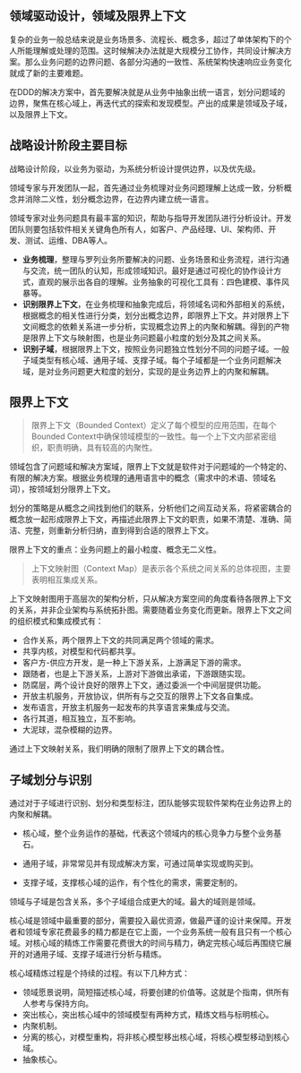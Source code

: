 ## 领域驱动设计，领域及限界上下文

复杂的业务一般总结来说是业务场景多、流程长、概念多，超过了单体架构下的个人所能理解或处理的范围。这时候解决办法就是大规模分工协作，共同设计解决方案。那么业务问题的边界问题、各部分沟通的一致性、系统架构快速响应业务变化就成了新的主要难题。

在DDD的解决方案中，首先要解决就是从业务中抽象出统一语言，划分问题域的边界，聚焦在核心域上，再迭代式的探索和发现模型。产出的成果是领域及子域，以及限界上下文。

## 战略设计阶段主要目标

战略设计阶段，以业务为驱动，为系统分析设计提供边界，以及优先级。

领域专家与开发团队一起，首先通过业务梳理对业务问题理解上达成一致，分析概念并消除二义性，划分概念边界，在边界内建立统一语言。

领域专家对业务问题具有最丰富的知识，帮助与指导开发团队进行分析设计。开发团队则要包括软件相关关键角色所有人，如客户、产品经理、UI、架构师、开发、测试、运维、DBA等人。

- **业务梳理**，整理与罗列业务所要解决的问题、业务场景和业务流程，进行沟通与交流，统一团队的认知，形成领域知识。最好是通过可视化的协作设计方式，直观的展示出各自的理解。业务抽象的可视化工具有：四色建模、事件风暴等。
- **识别限界上下文**，在业务梳理和抽象完成后，将领域名词和外部相关的系统，根据概念的相关性进行分类，划分出概念边界，即限界上下文。并对限界上下文间概念的依赖关系进一步分析，实现概念边界上的内聚和解耦。得到的产物是限界上下文与映射图，也是业务问题最小粒度的划分及其之间关系。
- **识别子域**，根据限界上下文，按照业务问题独立性划分不同的问题子域。一般子域类型有核心域、通用子域、支撑子域。每个子域都是一个业务问题解决域，是对业务问题更大粒度的划分，实现的是业务边界上的内聚和解耦。

## 限界上下文

> 限界上下文（Bounded Context）定义了每个模型的应用范围，在每个Bounded Context中确保领域模型的一致性。每一个上下文内部紧密组织，职责明确，具有较高的内聚性。

领域包含了问题域和解决方案域，限界上下文就是软件对于问题域的一个特定的、有限的解决方案。根据业务梳理的通用语言中的概念（需求中的术语、领域名词），按领域划分限界上下文。

划分的策略是从概念之间找到他们的联系，分析他们之间互动关系，将紧密耦合的概念放一起形成限界上下文，再描述此限界上下文的职责，如果不清楚、准确、简洁、完整，则重新分析归纳，直到得到合适的限界上下文。

限界上下文的重点：业务问题上的最小粒度、概念无二义性。

> 上下文映射图（Context Map）是表示各个系统之间关系的总体视图，主要表明相互集成关系。

上下文映射图用于高层次的架构分析，只从解决方案空间的角度看待各限界上下文的关系，并非企业架构与系统拓扑图。需要随着业务变化而更新。限界上下文之间的组织模式和集成模式有：

- 合作关系，两个限界上下文的共同满足两个领域的需求。
- 共享内核，对模型和代码都共享。
- 客户方-供应方开发，是一种上下游关系，上游满足下游的需求。
- 跟随者，也是上下游关系，上游对下游做出承诺，下游跟随实现。
- 防腐层，两个设计良好的限界上下文，通过委派一个中间层提供功能。
- 开放主机服务，开放协议，供所有与之交互的限界上下文各自集成。
- 发布语言，开放主机服务一起发布的共享语言来集成与交流。
- 各行其道，相互独立，互不影响。
- 大泥球，混杂模糊的边界。

通过上下文映射关系，我们明确的限制了限界上下文的耦合性。

## 子域划分与识别

通过对于子域进行识别、划分和类型标注，团队能够实现软件架构在业务边界上的内聚和解耦。

- 核心域，整个业务运作的基础，代表这个领域内的核心竞争力与整个业务基石。

- 通用子域，非常常见并有现成解决方案，可通过简单实现或购买到。

- 支撑子域，支撑核心域的运作，有个性化的需求，需要定制的。

领域与子域是包含关系，多个子域组合成更大的域。最大的域则是领域。

核心域是领域中最重要的部分，需要投入最优资源，做最严谨的设计来保障。开发者和领域专家花费最多的精力都是在它上面，一个业务系统一般有且只有一个核心域。对核心域的精炼工作需要花费很大的时间与精力，确定完核心域后再围绕它展开的对通用子域、支撑子域进行分析与精炼。

核心域精炼过程是个持续的过程。有以下几种方式：

- 领域愿景说明，简短描述核心域，将要创建的价值等。这就是个指南，供所有人参考与保持方向。
- 突出核心，突出核心域中的领域模型有两种方式，精炼文档与标明核心。
- 内聚机制。
- 分离的核心，对模型重构，将非核心模型移出核心域，将核心模型移动到核心域。
- 抽象核心。

